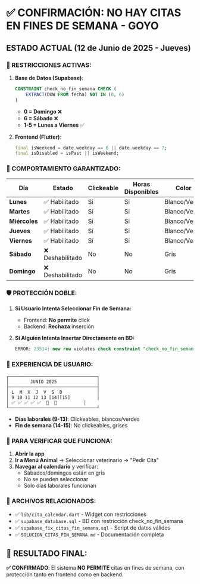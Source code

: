 # ✅ CONFIRMACIÓN: NO HAY CITAS EN FINES DE SEMANA - GOYO

## **ESTADO ACTUAL** (12 de Junio de 2025 - Jueves)

### **🚫 RESTRICCIONES ACTIVAS:**

1. **Base de Datos (Supabase)**:
   ```sql
   CONSTRAINT check_no_fin_semana CHECK (
       EXTRACT(DOW FROM fecha) NOT IN (0, 6)
   )
   ```
   - **0 = Domingo** ❌
   - **6 = Sábado** ❌
   - **1-5 = Lunes a Viernes** ✅

2. **Frontend (Flutter)**:
   ```dart
   final isWeekend = date.weekday == 6 || date.weekday == 7;
   final isDisabled = isPast || isWeekend;
   ```

### **🎯 COMPORTAMIENTO GARANTIZADO:**

| Día | Estado | Clickeable | Horas Disponibles | Color |
|-----|--------|------------|-------------------|--------|
| **Lunes** | ✅ Habilitado | Sí | Sí | Blanco/Verde |
| **Martes** | ✅ Habilitado | Sí | Sí | Blanco/Verde |
| **Miércoles** | ✅ Habilitado | Sí | Sí | Blanco/Verde |
| **Jueves** | ✅ Habilitado | Sí | Sí | Blanco/Verde |
| **Viernes** | ✅ Habilitado | Sí | Sí | Blanco/Verde |
| **Sábado** | ❌ Deshabilitado | No | No | Gris |
| **Domingo** | ❌ Deshabilitado | No | No | Gris |

### **🛡️ PROTECCIÓN DOBLE:**

1. **Si Usuario Intenta Seleccionar Fin de Semana:**
   - Frontend: **No permite** click
   - Backend: **Rechaza** inserción

2. **Si Alguien Intenta Insertar Directamente en BD:**
   ```sql
   ERROR: 23514: new row violates check constraint "check_no_fin_semana"
   ```

### **📱 EXPERIENCIA DE USUARIO:**

```
┌─────────────────────────────────┐
│        JUNIO 2025               │
├─────────────────────────────────┤
│ L  M  X  J  V  S  D             │
│ 9 10 11 12 13 [14][15]          │
│ ✅ ✅ ✅ ✅ ✅  🚫  🚫          │
└─────────────────────────────────┘
```

- **Días laborales (9-13)**: Clickeables, blancos/verdes
- **Fin de semana (14-15)**: No clickeables, grises

### **🧪 PARA VERIFICAR QUE FUNCIONA:**

1. **Abrir la app**
2. **Ir a Menú Animal** → Seleccionar veterinario → "Pedir Cita"
3. **Navegar al calendario** y verificar:
   - Sábados/domingos están en gris
   - No se pueden seleccionar
   - Solo días laborales funcionan

### **📁 ARCHIVOS RELACIONADOS:**

- ✅ `lib/cita_calendar.dart` - Widget con restricciones
- ✅ `supabase_database.sql` - BD con restricción check_no_fin_semana
- ✅ `supabase_fix_citas_fin_semana.sql` - Script de datos válidos
- ✅ `SOLUCION_CITAS_FIN_SEMANA.md` - Documentación completa

## **🎯 RESULTADO FINAL:**

**✅ CONFIRMADO**: El sistema **NO PERMITE** citas en fines de semana, con protección tanto en frontend como en backend.
